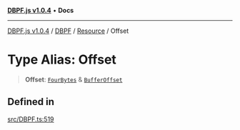 [**DBPF.js v1.0.4**](../../../../README.md) • **Docs**

***

[DBPF.js v1.0.4](../../../../README.md) / [DBPF](../../../README.md) / [Resource](../README.md) / Offset

# Type Alias: Offset

> **Offset**: [`FourBytes`](../../../../BufferStore/type-aliases/FourBytes.md) & [`BufferOffset`](../../../../polyfill.Buffer/type-aliases/BufferOffset.md)

## Defined in

[src/DBPF.ts:519](https://github.com/anonhostpi/DBPF.js/blob/96bf3262c3e4b9863c3bc71ebc15b70d5c50d6d9/src/DBPF.ts#L519)
